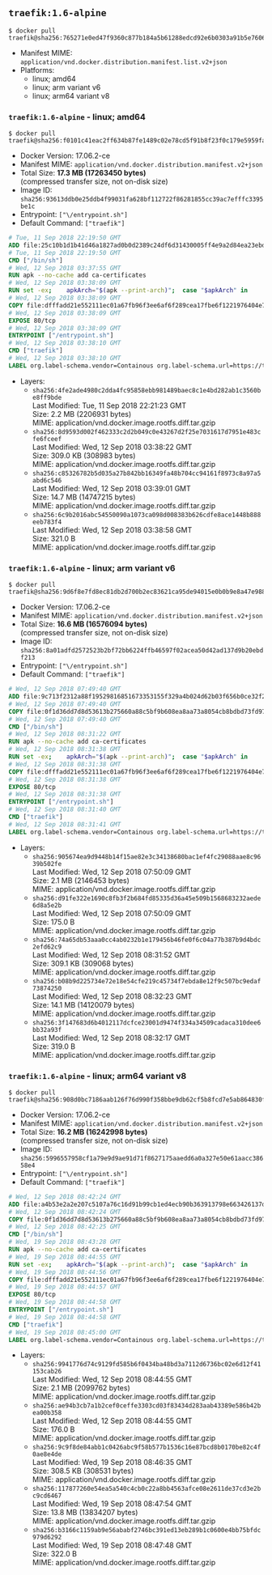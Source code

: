 ## `traefik:1.6-alpine`

```console
$ docker pull traefik@sha256:765271e0ed47f9360c877b184a5b61288edcd92e6b0303a91b5e7606be4e3766
```

-	Manifest MIME: `application/vnd.docker.distribution.manifest.list.v2+json`
-	Platforms:
	-	linux; amd64
	-	linux; arm variant v6
	-	linux; arm64 variant v8

### `traefik:1.6-alpine` - linux; amd64

```console
$ docker pull traefik@sha256:f0101c41eac2ff634b87fe1489c02e78cd5f91b8f23f0c179e5959fa3571e256
```

-	Docker Version: 17.06.2-ce
-	Manifest MIME: `application/vnd.docker.distribution.manifest.v2+json`
-	Total Size: **17.3 MB (17263450 bytes)**  
	(compressed transfer size, not on-disk size)
-	Image ID: `sha256:93613ddb0e25ddb4f99031fa628bf112722f86281855cc39ac7efffc3395be1c`
-	Entrypoint: `["\/entrypoint.sh"]`
-	Default Command: `["traefik"]`

```dockerfile
# Tue, 11 Sep 2018 22:19:50 GMT
ADD file:25c10b1d1b41d46a1827ad0b0d2389c24df6d31430005ff4e9a2d84ea23ebd42 in / 
# Tue, 11 Sep 2018 22:19:50 GMT
CMD ["/bin/sh"]
# Wed, 12 Sep 2018 03:37:55 GMT
RUN apk --no-cache add ca-certificates
# Wed, 12 Sep 2018 03:38:09 GMT
RUN set -ex; 	apkArch="$(apk --print-arch)"; 	case "$apkArch" in 		armhf) arch='arm' ;; 		aarch64) arch='arm64' ;; 		x86_64) arch='amd64' ;; 		*) echo >&2 "error: unsupported architecture: $apkArch"; exit 1 ;; 	esac; 	wget --quiet -O /usr/local/bin/traefik "https://github.com/containous/traefik/releases/download/v1.6.6/traefik_linux-$arch"; 	chmod +x /usr/local/bin/traefik
# Wed, 12 Sep 2018 03:38:09 GMT
COPY file:dfffadd21e552111ec01a67fb96f3ee6af6f289cea17fbe6f1221976404e73b3 in / 
# Wed, 12 Sep 2018 03:38:09 GMT
EXPOSE 80/tcp
# Wed, 12 Sep 2018 03:38:09 GMT
ENTRYPOINT ["/entrypoint.sh"]
# Wed, 12 Sep 2018 03:38:10 GMT
CMD ["traefik"]
# Wed, 12 Sep 2018 03:38:10 GMT
LABEL org.label-schema.vendor=Containous org.label-schema.url=https://traefik.io org.label-schema.name=Traefik org.label-schema.description=A modern reverse-proxy org.label-schema.version=v1.6.6 org.label-schema.docker.schema-version=1.0
```

-	Layers:
	-	`sha256:4fe2ade4980c2dda4fc95858ebb981489baec8c1e4bd282ab1c3560be8ff9bde`  
		Last Modified: Tue, 11 Sep 2018 22:21:23 GMT  
		Size: 2.2 MB (2206931 bytes)  
		MIME: application/vnd.docker.image.rootfs.diff.tar.gzip
	-	`sha256:8d9593d002f462333c2d2b049c0e43267d2f25e7031617d7951e483cfe6fceef`  
		Last Modified: Wed, 12 Sep 2018 03:38:22 GMT  
		Size: 309.0 KB (308983 bytes)  
		MIME: application/vnd.docker.image.rootfs.diff.tar.gzip
	-	`sha256:c85326782b5d035a27b842bb16349fa48b704cc94161f8973c8a97a5abd6c546`  
		Last Modified: Wed, 12 Sep 2018 03:39:01 GMT  
		Size: 14.7 MB (14747215 bytes)  
		MIME: application/vnd.docker.image.rootfs.diff.tar.gzip
	-	`sha256:6c9b2016abc54550090a1073ca098d008383b626cdfe8ace1448b888eeb783f4`  
		Last Modified: Wed, 12 Sep 2018 03:38:58 GMT  
		Size: 321.0 B  
		MIME: application/vnd.docker.image.rootfs.diff.tar.gzip

### `traefik:1.6-alpine` - linux; arm variant v6

```console
$ docker pull traefik@sha256:9d6f8e7fd8ec81db2d700b2ec83621ca95de94015e0b0b9e8a47e988561c5351
```

-	Docker Version: 17.06.2-ce
-	Manifest MIME: `application/vnd.docker.distribution.manifest.v2+json`
-	Total Size: **16.6 MB (16576094 bytes)**  
	(compressed transfer size, not on-disk size)
-	Image ID: `sha256:8a01adfd2572523b2bf72bb6224ffb46597f02acea50d42ad137d9b20ebdf213`
-	Entrypoint: `["\/entrypoint.sh"]`
-	Default Command: `["traefik"]`

```dockerfile
# Wed, 12 Sep 2018 07:49:40 GMT
ADD file:9c713f2312a88f19529816851673353155f329a4b024d62b03f656b0ce32f2a6 in / 
# Wed, 12 Sep 2018 07:49:40 GMT
COPY file:0f1d36dd7d8d53613b275660a88c5bf9b608ea8aa73a8054cb8bdbd73fd971ac in /etc/localtime 
# Wed, 12 Sep 2018 07:49:40 GMT
CMD ["/bin/sh"]
# Wed, 12 Sep 2018 08:31:22 GMT
RUN apk --no-cache add ca-certificates
# Wed, 12 Sep 2018 08:31:38 GMT
RUN set -ex; 	apkArch="$(apk --print-arch)"; 	case "$apkArch" in 		armhf) arch='arm' ;; 		aarch64) arch='arm64' ;; 		x86_64) arch='amd64' ;; 		*) echo >&2 "error: unsupported architecture: $apkArch"; exit 1 ;; 	esac; 	wget --quiet -O /usr/local/bin/traefik "https://github.com/containous/traefik/releases/download/v1.6.6/traefik_linux-$arch"; 	chmod +x /usr/local/bin/traefik
# Wed, 12 Sep 2018 08:31:38 GMT
COPY file:dfffadd21e552111ec01a67fb96f3ee6af6f289cea17fbe6f1221976404e73b3 in / 
# Wed, 12 Sep 2018 08:31:38 GMT
EXPOSE 80/tcp
# Wed, 12 Sep 2018 08:31:38 GMT
ENTRYPOINT ["/entrypoint.sh"]
# Wed, 12 Sep 2018 08:31:40 GMT
CMD ["traefik"]
# Wed, 12 Sep 2018 08:31:41 GMT
LABEL org.label-schema.vendor=Containous org.label-schema.url=https://traefik.io org.label-schema.name=Traefik org.label-schema.description=A modern reverse-proxy org.label-schema.version=v1.6.6 org.label-schema.docker.schema-version=1.0
```

-	Layers:
	-	`sha256:905674ea9d9448b14f15ae82e3c34138680bac1ef4fc29088aae8c9639b502fe`  
		Last Modified: Wed, 12 Sep 2018 07:50:09 GMT  
		Size: 2.1 MB (2146453 bytes)  
		MIME: application/vnd.docker.image.rootfs.diff.tar.gzip
	-	`sha256:d91fe322e1690c8fb3f2b684fd85335d36a45e509b1568683232aede6d8a5e2b`  
		Last Modified: Wed, 12 Sep 2018 07:50:09 GMT  
		Size: 175.0 B  
		MIME: application/vnd.docker.image.rootfs.diff.tar.gzip
	-	`sha256:74a65db53aaa0cc4ab0232b1e179456b46fe0f6c04a77b387b9d4bdc2efd62c9`  
		Last Modified: Wed, 12 Sep 2018 08:31:52 GMT  
		Size: 309.1 KB (309068 bytes)  
		MIME: application/vnd.docker.image.rootfs.diff.tar.gzip
	-	`sha256:b08b9d225734e72e18e54cfe219c45734f7ebda8e12f9c507bc9edaf73874250`  
		Last Modified: Wed, 12 Sep 2018 08:32:23 GMT  
		Size: 14.1 MB (14120079 bytes)  
		MIME: application/vnd.docker.image.rootfs.diff.tar.gzip
	-	`sha256:3f147683d6b4012117dcfce23001d9474f334a34509cadaca310dee6bb32a93f`  
		Last Modified: Wed, 12 Sep 2018 08:32:17 GMT  
		Size: 319.0 B  
		MIME: application/vnd.docker.image.rootfs.diff.tar.gzip

### `traefik:1.6-alpine` - linux; arm64 variant v8

```console
$ docker pull traefik@sha256:908d0bc7186aab126f76d990f358bbe9db62cf5b8fcd7e5ab864830f31e8bfe7
```

-	Docker Version: 17.06.2-ce
-	Manifest MIME: `application/vnd.docker.distribution.manifest.v2+json`
-	Total Size: **16.2 MB (16242998 bytes)**  
	(compressed transfer size, not on-disk size)
-	Image ID: `sha256:5996557958cf1a79e9d9ae91d71f8627175aaedd6a0a327e50e61aacc38658e4`
-	Entrypoint: `["\/entrypoint.sh"]`
-	Default Command: `["traefik"]`

```dockerfile
# Wed, 12 Sep 2018 08:42:24 GMT
ADD file:a4b53e2a2e207c5107a76c16d91b99cb1ed4ecb90b363913798e663426137d45 in / 
# Wed, 12 Sep 2018 08:42:24 GMT
COPY file:0f1d36dd7d8d53613b275660a88c5bf9b608ea8aa73a8054cb8bdbd73fd971ac in /etc/localtime 
# Wed, 12 Sep 2018 08:42:25 GMT
CMD ["/bin/sh"]
# Wed, 19 Sep 2018 08:43:28 GMT
RUN apk --no-cache add ca-certificates
# Wed, 19 Sep 2018 08:44:55 GMT
RUN set -ex; 	apkArch="$(apk --print-arch)"; 	case "$apkArch" in 		armhf) arch='arm' ;; 		aarch64) arch='arm64' ;; 		x86_64) arch='amd64' ;; 		*) echo >&2 "error: unsupported architecture: $apkArch"; exit 1 ;; 	esac; 	wget --quiet -O /usr/local/bin/traefik "https://github.com/containous/traefik/releases/download/v1.6.6/traefik_linux-$arch"; 	chmod +x /usr/local/bin/traefik
# Wed, 19 Sep 2018 08:44:56 GMT
COPY file:dfffadd21e552111ec01a67fb96f3ee6af6f289cea17fbe6f1221976404e73b3 in / 
# Wed, 19 Sep 2018 08:44:57 GMT
EXPOSE 80/tcp
# Wed, 19 Sep 2018 08:44:58 GMT
ENTRYPOINT ["/entrypoint.sh"]
# Wed, 19 Sep 2018 08:44:58 GMT
CMD ["traefik"]
# Wed, 19 Sep 2018 08:45:00 GMT
LABEL org.label-schema.vendor=Containous org.label-schema.url=https://traefik.io org.label-schema.name=Traefik org.label-schema.description=A modern reverse-proxy org.label-schema.version=v1.6.6 org.label-schema.docker.schema-version=1.0
```

-	Layers:
	-	`sha256:9941776d74c9129fd585b6f0434ba48bd3a7112d6736bc02e6d12f41153cab26`  
		Last Modified: Wed, 12 Sep 2018 08:44:55 GMT  
		Size: 2.1 MB (2099762 bytes)  
		MIME: application/vnd.docker.image.rootfs.diff.tar.gzip
	-	`sha256:ae94b3cb7a1b2cef0ceffe3303cd03f83434d283aab43389e586b42bea00b358`  
		Last Modified: Wed, 12 Sep 2018 08:44:55 GMT  
		Size: 176.0 B  
		MIME: application/vnd.docker.image.rootfs.diff.tar.gzip
	-	`sha256:9c9f8de84abb1c0426abc9f58b577b1536c16e87bcd8b0170be82c4f0ae8e4de`  
		Last Modified: Wed, 19 Sep 2018 08:46:35 GMT  
		Size: 308.5 KB (308531 bytes)  
		MIME: application/vnd.docker.image.rootfs.diff.tar.gzip
	-	`sha256:117877260e54ea5a540c4cb0c22a8bb4563afce08e2611de37cd3e2bc9cd6467`  
		Last Modified: Wed, 19 Sep 2018 08:47:54 GMT  
		Size: 13.8 MB (13834207 bytes)  
		MIME: application/vnd.docker.image.rootfs.diff.tar.gzip
	-	`sha256:b3166c1159ab9e56ababf2746bc391ed13eb289b1c0600e4bb75bfdc979d6292`  
		Last Modified: Wed, 19 Sep 2018 08:47:48 GMT  
		Size: 322.0 B  
		MIME: application/vnd.docker.image.rootfs.diff.tar.gzip
